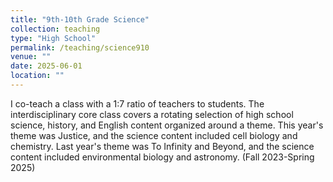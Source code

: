 ```yaml
---
title: "9th-10th Grade Science"
collection: teaching
type: "High School"
permalink: /teaching/science910
venue: ""
date: 2025-06-01
location: ""
---
```


I co-teach a class with a 1:7 ratio of teachers to students. The interdisciplinary core class covers a rotating selection of high school science, history, and English content organized around a theme. This year's theme was Justice, and the science content included cell biology and chemistry. Last year's theme was To Infinity and Beyond, and the science content included environmental biology and astronomy. (Fall 2023-Spring 2025)

